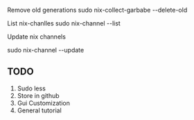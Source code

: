 
Remove old generations
sudo nix-collect-garbabe --delete-old

List nix-chanlles
sudo nix-channel --list

Update nix channels

sudo nix-channel --update



## TODO
1. Sudo less
2. Store in github
3. Gui Customization
4. General tutorial 


